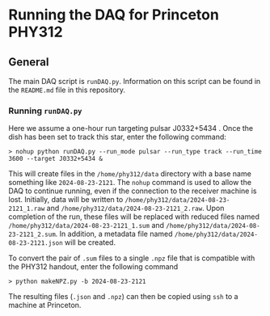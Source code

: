 # Running the DAQ for Princeton PHY312 

## General 
The main DAQ script is `runDAQ.py`.  Information on this script can
be found in the `README.md` file in this repository.  

### Running `runDAQ.py` 

Here we assume a one-hour run targeting pulsar J0332+5434 .  Once
the dish has been set to track this star, enter the following command:

`> nohup python runDAQ.py --run_mode pulsar --run_type track --run_time 3600 --target J0332+5434 & `

This will create files in the `/home/phy312/data` directory with a base name something 
like `2024-08-23-2121`.   The `nohup` 
command is used to allow the DAQ to continue running, even if the connection
to the receiver machine is lost.  Initially, data will be written to `/home/phy312/data/2024-08-23-2121_1.raw`
and `/home/phy312/data/2024-08-23-2121_2.raw`.   Upon completion of the run, these files will 
be replaced with reduced files named `/home/phy312/data/2024-08-23-2121_1.sum`
and `/home/phy312/data/2024-08-23-2121_2.sum`.    In addition, a metadata file named 
`/home/phy312/data/2024-08-23-2121.json` will be created.  

To convert the pair of `.sum` files to a single `.npz` file that is compatible 
with the PHY312 handout, enter the following command

`> python makeNPZ.py -b 2024-08-23-2121` 

The resulting files (`.json` and `.npz`) can then be copied using `ssh` to a 
machine at Princeton.




